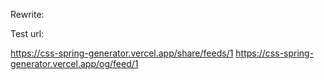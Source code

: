 Rewrite:

Test url:

https://css-spring-generator.vercel.app/share/feeds/1
https://css-spring-generator.vercel.app/og/feed/1
